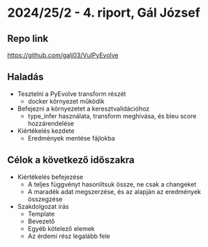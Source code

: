 # 2024/25/2 - 4. riport, Gál József

## Repo link

<https://github.com/galj03/VulPyEvolve>

## Haladás

- Tesztelni a PyEvolve transform részét
  - docker környezet működik
- Befejezni a környezetet a keresztvalidációhoz
  - type_infer használata, transform meghívása, és bleu score hozzárendelése
- Kiértékelés kezdete
  - Eredmények mentése fájlokba

## Célok a következő időszakra

- Kiértékelés befejezése
  - A teljes függvényt hasonlítsuk össze, ne csak a changeket
  - A maradék adat megszerzése, és az alapján az eredmények összegzése
- Szakdolgozat írás
  - Template
  - Bevezető
  - Egyéb kötelező elemek
  - Az érdemi rész legalább fele
